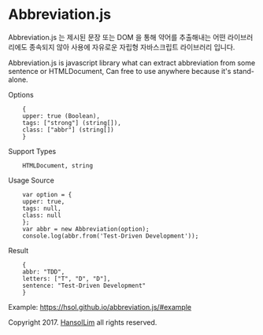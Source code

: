 # Abbreviation.js

Abbreviation.js 는 제시된 문장 또는 DOM 을 통해 약어를 추출해내는 어떤 라이브러리에도 종속되지 않아 사용에 자유로운 자립형 자바스크립트 라이브러리 입니다.

Abbreviation.js is javascript library what can extract abbreviation from some sentence or HTMLDocument, Can free to use anywhere because it's stand-alone.


Options

        {
        upper: true (Boolean),
        tags: ["strong"] (string[]),
        class: ["abbr"] (string[])
        }
      

Support Types

        HTMLDocument, string
      

Usage
Source

        var option = {
        upper: true,
        tags: null,
        class: null
        };
        var abbr = new Abbreviation(option);
        console.log(abbr.from('Test-Driven Development'));
        
Result

        {
        abbr: "TDD",
        letters: ["T", "D", "D"],
        sentence: "Test-Driven Development"
        }
      
Example: https://hsol.github.io/abbreviation.js/#example

Copyright 2017. <a href="https://hsol.github.io">HansolLim</a> all rights reserved.
